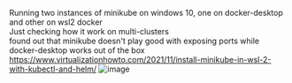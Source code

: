 Running two instances of minikube on windows 10, one on docker-desktop and other on wsl2 docker <br>
Just checking how it work on multi-clusters<br>
found out that minikube doesn't play good with exposing ports while docker-desktop works out of the box<br>
https://www.virtualizationhowto.com/2021/11/install-minikube-in-wsl-2-with-kubectl-and-helm/
![image](https://user-images.githubusercontent.com/102406287/163315391-31479bc0-ac06-45ef-8594-cfd1a3b8d7fd.png)

